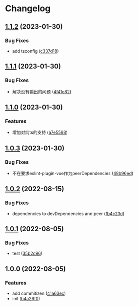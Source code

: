 # Changelog

## [1.1.2](https://github.com/sklme/eslint-config/compare/v1.1.1...v1.1.2) (2023-01-30)


### Bug Fixes

* add tsconfig ([c337d18](https://github.com/sklme/eslint-config/commit/c337d1866618340afc8d8710329ce12e4510fac7))

## [1.1.1](https://github.com/sklme/eslint-config/compare/v1.1.0...v1.1.1) (2023-01-30)


### Bug Fixes

* 解决没有输出的问题 ([4f41e82](https://github.com/sklme/eslint-config/commit/4f41e82a22c31a43bb0eb4a4e930da368417d758))

## [1.1.0](https://github.com/sklme/eslint-config/compare/v1.0.3...v1.1.0) (2023-01-30)


### Features

* 增加对纯ts的支持 ([a7e5568](https://github.com/sklme/eslint-config/commit/a7e55687edaeb6430e2e310e78478bce7e9a5a12))

## [1.0.3](https://github.com/sklme/eslint-config/compare/v1.0.2...v1.0.3) (2023-01-30)


### Bug Fixes

* 不在要求eslint-plugin-vue作为peerDependencies ([48b96ed](https://github.com/sklme/eslint-config/commit/48b96edb0ed71ac0504f5183935bf34c3bb0153b))

## [1.0.2](https://github.com/sklme/eslint-config/compare/v1.0.1...v1.0.2) (2022-08-15)


### Bug Fixes

* dependencies to devDependencies and peer ([fb4c23d](https://github.com/sklme/eslint-config/commit/fb4c23d5c6ff43930abe768eb3ed2dac3c1c2dff))

## [1.0.1](https://github.com/sklme/eslint-config/compare/v1.0.0...v1.0.1) (2022-08-05)


### Bug Fixes

* test ([35b2c96](https://github.com/sklme/eslint-config/commit/35b2c9675d9f9a98de1143f1033198bf25b0b320))

## 1.0.0 (2022-08-05)


### Features

* add commitizen ([41a63ec](https://github.com/sklme/eslint-config/commit/41a63ec114ef19069700bc100b5a0a8061b2ad3f))
* init ([b4a26f0](https://github.com/sklme/eslint-config/commit/b4a26f000b52221eae3b4d4b149cbfbbd454930f))
